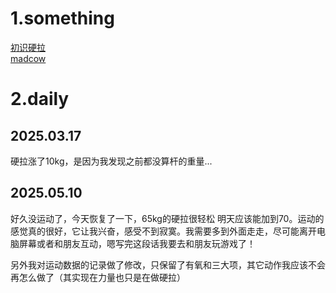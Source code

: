 # 1.something
[初识硬拉](https://zhuanlan.zhihu.com/p/389072375)  
[madcow](https://zhuanlan.zhihu.com/p/443416121)

# 2.daily
## 2025.03.17

硬拉涨了10kg，是因为我发现之前都没算杆的重量...

## 2025.05.10

好久没运动了，今天恢复了一下，65kg的硬拉很轻松 明天应该能加到70。运动的感觉真的很好，它让我兴奋，感受不到寂寞。我需要多到外面走走，尽可能离开电脑屏幕或者和朋友互动，嗯写完这段话我要去和朋友玩游戏了！  

另外我对运动数据的记录做了修改，只保留了有氧和三大项，其它动作我应该不会再怎么做了（其实现在力量也只是在做硬拉）
